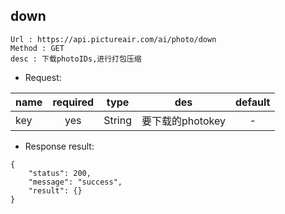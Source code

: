 

down
---

```
Url : https://api.pictureair.com/ai/photo/down
Method : GET 
desc : 下载photoIDs,进行打包压缩
```

* Request:

|name|required|type|des|default|
| ------------- |:-------------:|:-------------:|:---------------------------------------:|:-------------:|
| key | yes | String | 要下载的photokey | - |

* Response result:
```
{
    "status": 200,
    "message": "success",
    "result": {}
}
```
